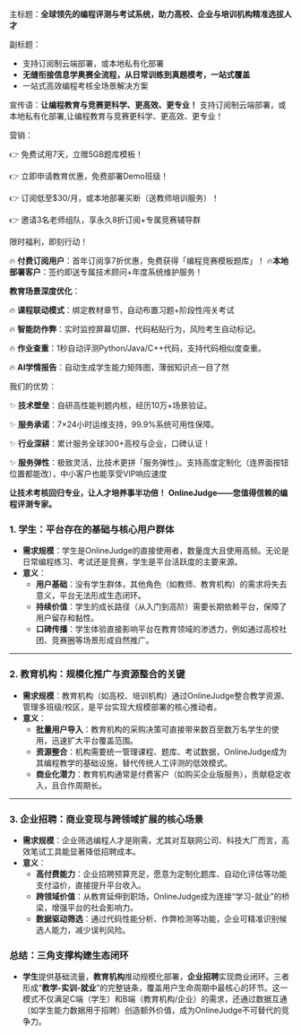 
主标题：**全球领先的编程评测与考试系统，助力高校、企业与培训机构精准选拔人才**

副标题：

- 支持订阅制云端部署，或本地私有化部署
- **无缝衔接信息学奥赛全流程，从日常训练到真题模考，一站式覆盖**
- 一站式高效编程考核全场景解决方案

宣传语：**让编程教育与竞赛更科学、更高效、更专业！**
支持订阅制云端部署，或本地私有化部署,让编程教育与竞赛更科学、更高效、更专业！


营销：

👉 免费试用7天，立赠5GB题库模板！

👉 立即申请教育优惠，免费部署Demo班级！

👉 订阅低至$30/月，或本地部署买断（送教师培训服务）！

👉 邀请3名老师组队，享永久8折订阅+专属竞赛辅导群



限时福利，即刻行动！

🔥 **付费订阅用户**：首年订阅享7折优惠，免费获得「编程竞赛模板题库」！
🔥 ​**本地部署客户**：签约即送专属技术顾问+年度系统维护服务！



**教育场景深度优化**：

🔥 **课程联动模式**：绑定教材章节，自动布置习题+阶段性闯关考试

🔥 **智能防作弊**：实时监控屏幕切屏、代码粘贴行为，风险考生自动标记。

🔥 **作业查重**：1秒自动评测Python/Java/C++代码，支持代码相似度查重。

🔥 **AI学情报告**：自动生成学生能力矩阵图，薄弱知识点一目了然



我们的优势：

✨ **技术壁垒**：自研高性能判题内核，经历10万+场景验证。

✨ **服务承诺**：7×24小时运维支持，99.9%系统可用性保障。

✨ **行业深耕**：累计服务全球300+高校与企业，口碑认证！

✨ **服务弹性**：极致灵活，比技术更拼「服务弹性」。支持高度定制化（连界面按钮位置都能改），中小客户也能享受VIP响应速度



**让技术考核回归专业，让人才培养事半功倍！**
**OnlineJudge——您值得信赖的编程评测专家。**


### **1. 学生：平台存在的基础与核心用户群体**

- ​**需求规模**：学生是OnlineJudge的直接使用者，数量庞大且使用高频。无论是日常编程练习、考试还是竞赛，学生是平台活跃度的主要来源。
- ​**意义**：
    - ​**用户基础**：没有学生群体，其他角色（如教师、教育机构）的需求将失去意义，平台无法形成生态闭环。
    - ​**持续价值**：学生的成长路径（从入门到高阶）需要长期依赖平台，保障了用户留存和黏性。
    - ​**口碑传播**：学生体验直接影响平台在教育领域的渗透力，例如通过高校社团、竞赛圈等场景形成自然推广。

---

### ​**2. 教育机构：规模化推广与资源整合的关键**

- ​**需求规模**：教育机构（如高校、培训机构）通过OnlineJudge整合教学资源、管理多班级/校区，是平台实现大规模部署的核心推动者。
- ​**意义**：
    - ​**批量用户导入**：教育机构的采购决策可直接带来数百至数万名学生的使用，迅速扩大平台覆盖范围。
    - ​**资源整合**：机构需要统一管理课程、题库、考试数据，OnlineJudge成为其编程教学的基础设施，替代传统人工评测的低效模式。
    - ​**商业化潜力**：教育机构通常是付费客户（如购买企业版服务），贡献稳定收入，且合作周期长。

---

### ​**3. 企业招聘：商业变现与跨领域扩展的核心场景**

- ​**需求规模**：企业筛选编程人才是刚需，尤其对互联网公司、科技大厂而言，高效笔试工具能显著降低招聘成本。
- ​**意义**：
    - ​**高付费能力**：企业招聘预算充足，愿意为定制化题库、自动化评估等功能支付溢价，直接提升平台收入。
    - ​**跨领域价值**：从教育延伸到职场，OnlineJudge成为连接“学习-就业”的桥梁，增强平台的社会影响力。
    - ​**数据驱动筛选**：通过代码性能分析、作弊检测等功能，企业可精准识别候选人能力，减少误判风险。

### **总结：三角支撑构建生态闭环**

- ​**学生**提供基础流量，​**教育机构**推动规模化部署，​**企业招聘**实现商业闭环。三者形成“**教学-实训-就业**”的完整链条，覆盖用户生命周期中最核心的环节。这一模式不仅满足C端（学生）和B端（教育机构/企业）的需求，还通过数据互通（如学生能力数据用于招聘）创造额外价值，成为OnlineJudge不可替代的竞争力。